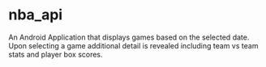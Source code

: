 # nba_api
An Android Application that displays games based on the selected date. Upon selecting a game additional detail is revealed including
team vs team stats and player box scores.
